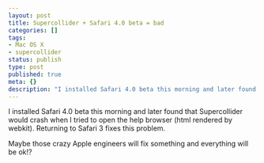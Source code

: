 ```yaml
---
layout: post
title: Supercollider + Safari 4.0 beta = bad
categories: []
tags:
- Mac OS X
- supercollider
status: publish
type: post
published: true
meta: {}
description: "I installed Safari 4.0 beta this morning and later found that Supercollider would crash when I tried to open the help browser (html rendered by webkit)."
---
```


I installed Safari 4.0 beta this morning and later found that Supercollider would crash when I tried to open the help browser (html rendered by webkit). Returning to Safari 3 fixes this problem.

Maybe those crazy Apple engineers will fix something and everything will be ok!?
